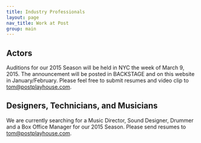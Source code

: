 ```yaml
---
title: Industry Professionals
layout: page
nav_title: Work at Post
group: main
---
```


## Actors

Auditions for our 2015 Season will be held in NYC the week of March 9, 2015.
The announcement will be posted in BACKSTAGE and on this website in January/February.
Please feel free to submit resumes and video clip to tom@postplayhouse.com.

## Designers, Technicians, and Musicians

We are currently searching for a Music Director,  Sound Designer, Drummer and a Box Office Manager for our 2015 Season.  Please send resumes to tom@postplayhouse.com.